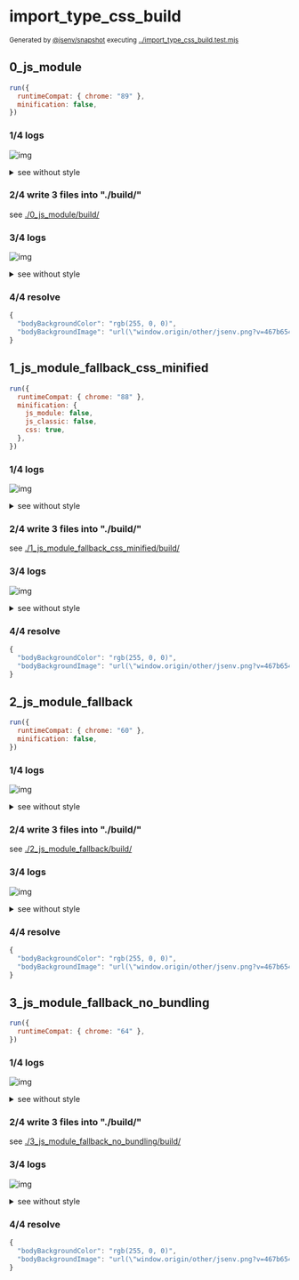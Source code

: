 # import_type_css_build

<sub>
  Generated by <a href="https://github.com/jsenv/core/tree/main/packages/independent/snapshot">@jsenv/snapshot</a> executing <a href="../import_type_css_build.test.mjs">../import_type_css_build.test.mjs</a>
</sub>

## 0_js_module

```js
run({
  runtimeCompat: { chrome: "89" },
  minification: false,
})
```

### 1/4 logs

![img](0_js_module/log_group.svg)

<details>
  <summary>see without style</summary>

```console

build "./main.html"
⠋ generate source graph
✔ generate source graph (done in <X> second)
⠋ bundle "js_module"
✔ bundle "js_module" (done in <X> second)
⠋ generate build graph
✔ generate build graph (done in <X> second)
⠋ write files in build directory

```

</details>


### 2/4 write 3 files into "./build/"

see [./0_js_module/build/](./0_js_module/build/)

### 3/4 logs

![img](0_js_module/log_group_1.svg)

<details>
  <summary>see without style</summary>

```console
✔ write files in build directory (done in <X> second)
--- build files ---  
- html : 1 (669 B / 7 %)
- js   : 1 (1.7 kB / 18 %)
- other: 1 (6.8 kB / 75 %)
- total: 3 (9.2 kB / 100 %)
--------------------
⠋ start build server
✔ start build server (done in <X> second)

- http://localhost
- http://[::1]

chromium console.log > {bodyBackgroundColor: rgb(255, 0, 0)}
chromium console.log > {bodyBackgroundImage: url("http://localhost/other/jsenv.png?v=467b6542")}
```

</details>


### 4/4 resolve

```js
{
  "bodyBackgroundColor": "rgb(255, 0, 0)",
  "bodyBackgroundImage": "url(\"window.origin/other/jsenv.png?v=467b6542\")"
}
```

## 1_js_module_fallback_css_minified

```js
run({
  runtimeCompat: { chrome: "88" },
  minification: {
    js_module: false,
    js_classic: false,
    css: true,
  },
})
```

### 1/4 logs

![img](1_js_module_fallback_css_minified/log_group.svg)

<details>
  <summary>see without style</summary>

```console

build "./main.html"
⠋ generate source graph
✔ generate source graph (done in <X> second)
⠋ bundle "js_module"
✔ bundle "js_module" (done in <X> second)
⠋ generate build graph
✔ generate build graph (done in <X> second)
⠋ write files in build directory

```

</details>


### 2/4 write 3 files into "./build/"

see [./1_js_module_fallback_css_minified/build/](./1_js_module_fallback_css_minified/build/)

### 3/4 logs

![img](1_js_module_fallback_css_minified/log_group_1.svg)

<details>
  <summary>see without style</summary>

```console
✔ write files in build directory (done in <X> second)
--- build files ---  
- html : 1 (17.8 kB / 65 %)
- js   : 1 (2.7 kB / 10 %)
- other: 1 (6.8 kB / 25 %)
- total: 3 (27.3 kB / 100 %)
--------------------
⠋ start build server
✔ start build server (done in <X> second)

- http://localhost
- http://[::1]

chromium console.log > {bodyBackgroundColor: rgb(255, 0, 0)}
chromium console.log > {bodyBackgroundImage: url("http://localhost/other/jsenv.png?v=467b6542")}
```

</details>


### 4/4 resolve

```js
{
  "bodyBackgroundColor": "rgb(255, 0, 0)",
  "bodyBackgroundImage": "url(\"window.origin/other/jsenv.png?v=467b6542\")"
}
```

## 2_js_module_fallback

```js
run({
  runtimeCompat: { chrome: "60" },
  minification: false,
})
```

### 1/4 logs

![img](2_js_module_fallback/log_group.svg)

<details>
  <summary>see without style</summary>

```console

build "./main.html"
⠋ generate source graph
✔ generate source graph (done in <X> second)
⠋ bundle "js_module"
✔ bundle "js_module" (done in <X> second)
⠋ generate build graph
✔ generate build graph (done in <X> second)
⠋ write files in build directory

```

</details>


### 2/4 write 3 files into "./build/"

see [./2_js_module_fallback/build/](./2_js_module_fallback/build/)

### 3/4 logs

![img](2_js_module_fallback/log_group_1.svg)

<details>
  <summary>see without style</summary>

```console
✔ write files in build directory (done in <X> second)
--- build files ---  
- html : 1 (17.2 kB / 43 %)
- js   : 1 (16.3 kB / 40 %)
- other: 1 (6.8 kB / 17 %)
- total: 3 (40.3 kB / 100 %)
--------------------
⠋ start build server
✔ start build server (done in <X> second)

- http://localhost
- http://[::1]

chromium console.log > {bodyBackgroundColor: rgb(255, 0, 0)}
chromium console.log > {bodyBackgroundImage: url("http://localhost/other/jsenv.png?v=467b6542")}
```

</details>


### 4/4 resolve

```js
{
  "bodyBackgroundColor": "rgb(255, 0, 0)",
  "bodyBackgroundImage": "url(\"window.origin/other/jsenv.png?v=467b6542\")"
}
```

## 3_js_module_fallback_no_bundling

```js
run({
  runtimeCompat: { chrome: "64" },
})
```

### 1/4 logs

![img](3_js_module_fallback_no_bundling/log_group.svg)

<details>
  <summary>see without style</summary>

```console

build "./main.html"
⠋ generate source graph
✔ generate source graph (done in <X> second)
⠋ bundle "js_module"
✔ bundle "js_module" (done in <X> second)
⠋ generate build graph
✔ generate build graph (done in <X> second)
⠋ write files in build directory

```

</details>


### 2/4 write 3 files into "./build/"

see [./3_js_module_fallback_no_bundling/build/](./3_js_module_fallback_no_bundling/build/)

### 3/4 logs

![img](3_js_module_fallback_no_bundling/log_group_1.svg)

<details>
  <summary>see without style</summary>

```console
✔ write files in build directory (done in <X> second)
--- build files ---  
- html : 1 (5.6 kB / 30 %)
- js   : 1 (6.3 kB / 34 %)
- other: 1 (6.8 kB / 36 %)
- total: 3 (18.8 kB / 100 %)
--------------------
⠋ start build server
✔ start build server (done in <X> second)

- http://localhost
- http://[::1]

chromium console.log > {bodyBackgroundColor: rgb(255, 0, 0)}
chromium console.log > {bodyBackgroundImage: url("http://localhost/other/jsenv.png?v=467b6542")}
```

</details>


### 4/4 resolve

```js
{
  "bodyBackgroundColor": "rgb(255, 0, 0)",
  "bodyBackgroundImage": "url(\"window.origin/other/jsenv.png?v=467b6542\")"
}
```